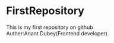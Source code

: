 # FirstRepository

This is my first repository on github
<br>
Auther:Anant Dubey(Frontend developer).
